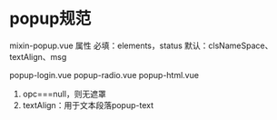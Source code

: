 popup规范
=========
mixin-popup.vue
属性
必填：elements，status
默认：clsNameSpace、textAlign、msg


popup-login.vue
popup-radio.vue
popup-html.vue

1. opc===null，则无遮罩
1. textAlign：用于文本段落popup-text